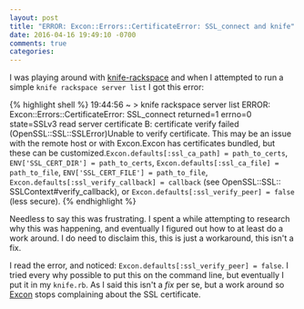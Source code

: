 ```yaml
---
layout: post
title: "ERROR: Excon::Errors::CertificateError: SSL_connect and knife"
date: 2016-04-16 19:49:10 -0700
comments: true
categories:
---
```


I was playing around with [knife-rackspace][knife-rackspace] and when I
attempted to run a simple `knife rackspace server list` I got this error:

{% highlight shell %}
19:44:56 ~ > knife rackspace server list
ERROR: Excon::Errors::CertificateError: SSL_connect returned=1 errno=0
state=SSLv3 read server certificate B: certificate verify failed
(OpenSSL::SSL::SSLError)Unable to verify certificate. This may be an issue
with the remote host or with Excon.Excon has certificates bundled, but these
can be customized.`Excon.defaults[:ssl_ca_path] = path_to_certs`,
`ENV['SSL_CERT_DIR'] = path_to_certs`, `Excon.defaults[:ssl_ca_file] =
path_to_file`, `ENV['SSL_CERT_FILE'] = path_to_file`,
`Excon.defaults[:ssl_verify_callback] = callback` (see OpenSSL::SSL::
SSLContext#verify_callback), or `Excon.defaults[:ssl_verify_peer] = false`
(less secure).
{% endhighlight %}

Needless to say this was frustrating. I spent a while attempting to research
why this was happening, and eventually I figured out how to at least do a work
around. I do need to disclaim this, this is just a workaround, this isn't a fix.

I read the error, and noticed: `Excon.defaults[:ssl_verify_peer] = false`. I tried
every why possible to put this on the command line, but eventually I put it in my
`knife.rb`. As I said this isn't a _fix_ per se, but a work around so [Excon][excon]
stops complaining about the SSL certificate.


[knife-rackspace]: https://github.com/chef/knife-rackspace
[excon]: https://github.com/excon/excon
